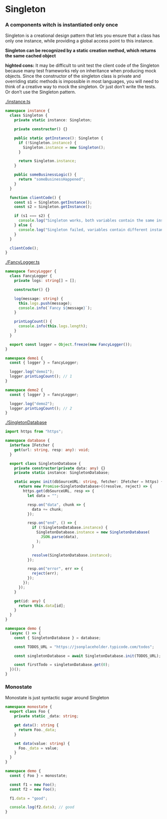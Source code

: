 # Singleton

### A components witch is instantiated only once

Singleton is a creational design pattern that lets you ensure that a class has only one instance, while providing a global access point to this instance.

**Singleton can be recognized by a static creation method, which returns the same cached object**

**highted cons:**
It may be difficult to unit test the client code of the Singleton because many test frameworks rely on inheritance when producing mock objects. Since the constructor of the singleton class is private and overriding static methods is impossible in most languages, you will need to think of a creative way to mock the singleton. Or just don’t write the tests. Or don’t use the Singleton pattern.

[ ./instance.ts ](./Instance.ts)

```ts
namespace instance {
  class Singleton {
    private static instance: Singleton;

    private constructor() {}

    public static getInstance(): Singleton {
      if (!Singleton.instance) {
        Singleton.instance = new Singleton();
      }

      return Singleton.instance;
    }

    public someBusinessLogic() {
      return "someBusinessHappened";
    }
  }

  function clientCode() {
    const s1 = Singleton.getInstance();
    const s2 = Singleton.getInstance();

    if (s1 === s2) {
      console.log("Singleton works, both variables contain the same instance.");
    } else {
      console.log("Singleton failed, variables contain different instances.");
    }
  }

  clientCode();
}
```

[ ./FancyLogger.ts ](./FancyLogger.ts)

```ts
namespace fancyLogger {
  class FancyLogger {
    private logs: string[] = [];

    constructor() {}

    log(message: string) {
      this.logs.push(message);
      console.info(`Fancy ${message}`);
    }

    printLogCount() {
      console.info(this.logs.length);
    }
  }

  export const logger = Object.freeze(new FancyLogger());
}

namespace demo1 {
  const { logger } = fancyLogger;

  logger.log("demo1");
  logger.printLogCount(); // 1
}

namespace demo2 {
  const { logger } = fancyLogger;

  logger.log("demo2");
  logger.printLogCount(); // 2
}
```

[./SingletonDatabase](./SingletonDatabase)

```ts
import https from "https";

namespace database {
  interface IFetcher {
    get(url: string, resp: any): void;
  }

  export class SingletonDatabase {
    private constructor(private data: any) {}
    private static instance: SingletonDatabase;

    static async init(dbSourceURL: string, fetcher: IFetcher = https) {
      return new Promise<SingletonDatabase>((resolve, reject) => {
        https.get(dbSourceURL, resp => {
          let data = "";

          resp.on("data", chunk => {
            data += chunk;
          });

          resp.on("end", () => {
            if (!SingletonDatabase.instance) {
              SingletonDatabase.instance = new SingletonDatabase(
                JSON.parse(data),
              );
            }

            resolve(SingletonDatabase.instance);
          });

          resp.on("error", err => {
            reject(err);
          });
        });
      });
    }

    get(id: any) {
      return this.data[id];
    }
  }
}

namespace demo {
  (async () => {
    const { SingletonDatabase } = database;

    const TODOS_URL = "https://jsonplaceholder.typicode.com/todos";

    const singletonDatabase = await SingletonDatabase.init(TODOS_URL);

    const firstTodo = singletonDatabase.get(0);
  })();
}
```

### Monostate

Monostate is just syntactic sugar around Singleton

```ts
namespace monostate {
  export class Foo {
    private static _data: string;

    get data(): string {
      return Foo._data;
    }

    set data(value: string) {
      Foo._data = value;
    }
  }
}

namespace demo {
  const { Foo } = monostate;

  const f1 = new Foo();
  const f2 = new Foo();

  f1.data = "good";

  console.log(f2.data); // good
}
```
